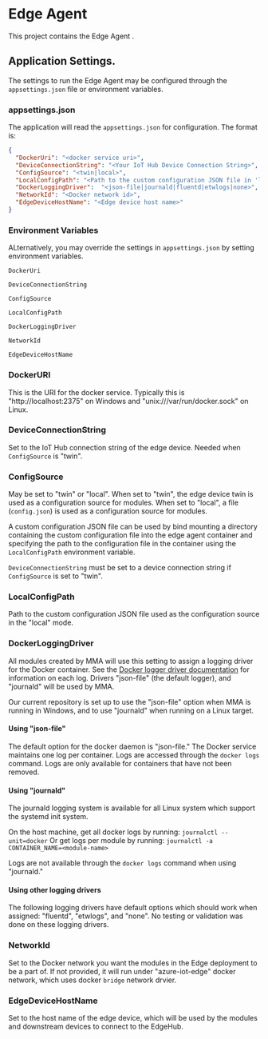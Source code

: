 # Edge Agent
This project contains the Edge Agent .

## Application Settings.

The settings to run the Edge Agent may be configured through the `appsettings.json` 
file or environment variables.

### appsettings.json

The application will read the `appsettings.json` for configuration. The format is:

```json
{
  "DockerUri": "<docker service uri>",
  "DeviceConnectionString": "<Your IoT Hub Device Connection String>",
  "ConfigSource": "<twin|local>",
  "LocalConfigPath": "<Path to the custom configuration JSON file in 'local' mode>",
  "DockerLoggingDriver":  "<json-file|journald|fluentd|etwlogs|none>",
  "NetworkId": "<Docker network id>",
  "EdgeDeviceHostName": "<Edge device host name>"
}
```

### Environment Variables

ALternatively, you may override the settings in `appsettings.json` by setting 
environment variables.

`DockerUri`

`DeviceConnectionString`

`ConfigSource`

`LocalConfigPath`

`DockerLoggingDriver`

`NetworkId`

`EdgeDeviceHostName`

### DockerURI

This is the URI for the docker service.  Typically this is "http://localhost:2375"
on Windows and "unix:///var/run/docker.sock" on Linux.

### DeviceConnectionString

Set to the IoT Hub connection string of the edge device. Needed when 
`ConfigSource` is "twin".

### ConfigSource

May be set to "twin" or "local".  When set to "twin",
the edge device twin is used as a configuration source for modules. When set to 
"local", a file (`config.json`) is used as a configuration source for modules.

A custom configuration JSON file can be used by bind mounting a directory containing the 
custom configuration file into the edge agent container and specifying the path to the
configuration file in the container using the `LocalConfigPath` environment variable.

`DeviceConnectionString` must be set to a device connection string if `ConfigSource`
is set to "twin".

### LocalConfigPath

Path to the custom configuration JSON file used as the configuration source in the "local" mode.

### DockerLoggingDriver

All modules created by MMA will use this setting to assign a logging driver for 
the Docker container.  See the 
[Docker logger driver documentation](https://docs.docker.com/engine/admin/logging/overview/#supported-logging-drivers)
for information on each log.  Drivers "json-file" (the default logger), and 
"journald" will be used by MMA.

Our current repository is set up to use the "json-file" option when MMA is 
running in Windows, and to use "journald" when running on a Linux target.  

#### Using "json-file"

The default option for the docker daemon is "json-file." The Docker service 
maintains one log per container. Logs are accessed through the `docker logs` 
command.  Logs are only available for containers that have not been removed.

#### Using "journald"

The journald logging system is available for all Linux system which support the 
systemd init system.

On the host machine, get all docker logs by running:
`journalctl --unit=docker`
Or get logs per module by running:
`journalctl -a CONTAINER_NAME=<module-name>`

Logs are not available through the `docker logs` command when using "journald."

#### Using other logging drivers

The following logging drivers have default options which should work when 
assigned: "fluentd", "etwlogs", and "none". No testing or validation was done on 
these logging drivers.

### NetworkId

Set to the Docker network you want the modules in the Edge deployment to be a part of.  If not provided, it will run under "azure-iot-edge" docker network, which uses docker `bridge` network drvier.

### EdgeDeviceHostName

Set to the host name of the edge device, which will be used by the modules and 
downstream devices to connect to the EdgeHub.
